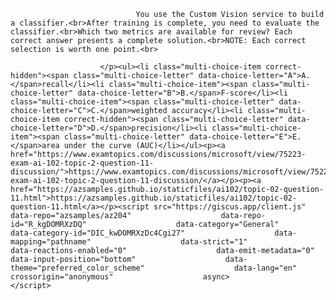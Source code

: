 <p class="card-text">
							
								You use the Custom Vision service to build a classifier.<br>After training is complete, you need to evaluate the classifier.<br>Which two metrics are available for review? Each correct answer presents a complete solution.<br>NOTE: Each correct selection is worth one point.<br>
							
						</p><ul><li class="multi-choice-item correct-hidden"><span class="multi-choice-letter" data-choice-letter="A">A.</span>recall</li><li class="multi-choice-item"><span class="multi-choice-letter" data-choice-letter="B">B.</span>F-score</li><li class="multi-choice-item"><span class="multi-choice-letter" data-choice-letter="C">C.</span>weighted accuracy</li><li class="multi-choice-item correct-hidden"><span class="multi-choice-letter" data-choice-letter="D">D.</span>precision</li><li class="multi-choice-item"><span class="multi-choice-letter" data-choice-letter="E">E.</span>area under the curve (AUC)</li></ul><p><a href="https://www.examtopics.com/discussions/microsoft/view/75223-exam-ai-102-topic-2-question-11-discussion/">https://www.examtopics.com/discussions/microsoft/view/75223-exam-ai-102-topic-2-question-11-discussion/</a></p><p><a href="https://azsamples.github.io/staticfiles/ai102/topic-02-question-11.html">https://azsamples.github.io/staticfiles/ai102/topic-02-question-11.html</a></p><script src="https://giscus.app/client.js"                    data-repo="azsamples/az204"                    data-repo-id="R_kgDOMRXzDQ"                    data-category="General"                    data-category-id="DIC_kwDOMRXzDc4Cgi27"                    data-mapping="pathname"                    data-strict="1"                    data-reactions-enabled="0"                    data-emit-metadata="0"                    data-input-position="bottom"                    data-theme="preferred_color_scheme"                    data-lang="en"                    crossorigin="anonymous"                    async>                    </script>